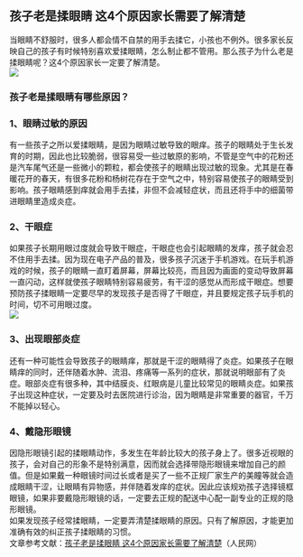 ## 孩子老是揉眼睛 这4个原因家长需要了解清楚  
当眼睛不舒服时，很多人都会情不自禁的用手去揉它，小孩也不例外。很多家长反映自己的孩子有时候特别喜欢爱揉眼睛，怎么制止都不管用。那么孩子为什么老是揉眼睛呢？这4个原因家长一定要了解清楚。  
![](http://cdncms.v-keep.cn/wp-content/uploads/2020/03/Cq57LBNr8YoxFkl9KDLLofHvNEvVLbxsY54cXyi4efX1535681048874.jpg)  
### 孩子老是揉眼睛有哪些原因？  
### 1、眼睛过敏的原因  
有一些孩子之所以爱揉眼睛，是因为眼睛过敏导致的眼痒。孩子的眼睛处于生长发育的时期，因此也比较脆弱，很容易受一些过敏原的影响，不管是空气中的花粉还是汽车尾气还是一些微小的颗粒，都会使孩子的眼睛出现过敏的现象。尤其是在春暖花开的春天，有很多花粉和杨树花存在于空气之中，特别容易使孩子的眼睛受到影响。孩子眼睛感到痒就会用手去揉，非但不会减轻症状，而且还将手中的细菌带进眼睛里造成炎症。  
### 2、干眼症  
如果孩子长期用眼过度就会导致干眼症，干眼症也会引起眼睛的发痒，孩子就会忍不住用手去揉。因为现在电子产品的普及，很多孩子沉迷于手机游戏。在玩手机游戏的时候，孩子的眼睛一直盯着屏幕，屏幕比较亮，而且因为画面的变动导致屏幕一直闪动，这样就使孩子眼睛特别容易疲劳，有干涩的感觉从而形成干眼症。想要预防孩子揉眼睛一定要尽早的发现孩子是否得了干眼症，并且要规定孩子玩手机的时间，切不可用眼过度。  
![](http://cdncms.v-keep.cn/wp-content/uploads/2020/03/u2830896496545701146fm26gp0.jpg)  
### 3、出现眼部炎症  
还有一种可能性会导致孩子的眼睛痒，那就是干涩的眼睛得了炎症。如果孩子在眼睛痒的同时，还伴随着水肿、流泪、疼痛等一系列的症状，那就说明眼部有了炎症。眼部炎症有很多种，其中结膜炎、红眼病是儿童比较常见的眼睛炎症。如果孩子出现这种症状，一定要及时去医院进行诊治，因为眼睛是非常重要的器官，千万不能掉以轻心。  
### 4、戴隐形眼镜  
因隐形眼镜引起的揉眼睛动作，多发生在年龄比较大的孩子身上了。很多近视眼的孩子，会对自己的形象不是特别满意，因而就会选择带隐形眼镜来增加自己的颜值。但是如果戴一种眼镜时间过长或者是买了一些不正规厂家生产的美瞳等就会造成眼睛干涩，让眼睛有异物感，并伴随着发痒的症状。因此应该规劝孩子选择镜框眼镜，如果非要戴隐形眼镜的话，一定要去正规的配送中心配一副专业的正规的隐形眼镜。  
如果发现孩子经常揉眼睛，一定要弄清楚揉眼睛的原因。只有了解原因，才能更加准确有效的纠正孩子揉眼睛的习惯。  
文章参考文献：<a href="http://sh.people.com.cn/GB/n2/2019/0314/c134768-32739730.html">孩子老是揉眼睛&nbsp;这4个原因家长需要了解清楚</a>（人民网）  
